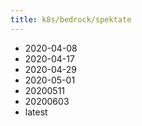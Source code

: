 ```yaml
---
title: k8s/bedrock/spektate
---
```

- 2020-04-08
- 2020-04-17
- 2020-04-29
- 2020-05-01
- 20200511
- 20200603
- latest
